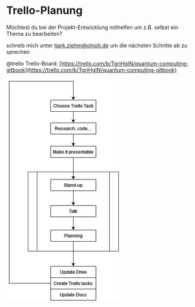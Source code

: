 # Trello-Planung

Möchtest du bei der Projekt-Entwicklung mithelfen um z.B. selbst ein Thema zu bearbeiten?

schreib mich unter tjark.ziehm@ohioh.de um die nächsten Schritte ab zu sprechen

@trello Trello-Board: [https://trello.com/b/TgriHgIN/quantum-computing-gitbook](https://trello.com/b/TgriHgIN/quantum-computing-gitbook)

![](../.gitbook/assets/bild.png)
